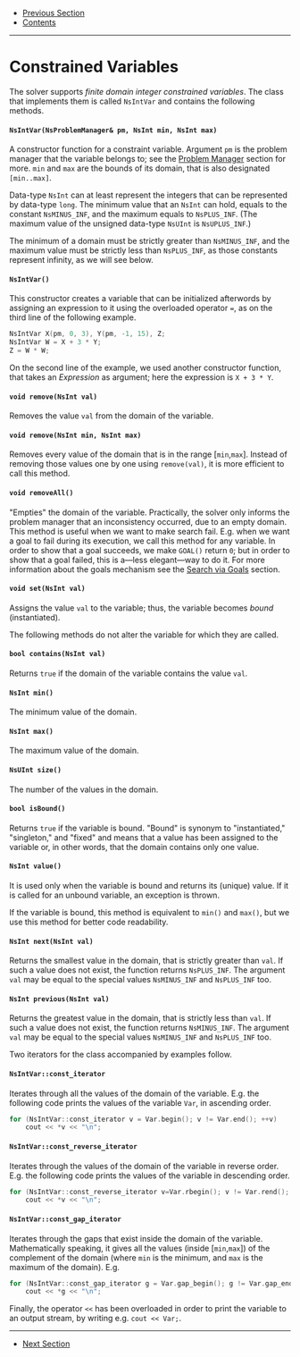  - [Previous Section](Errors.md)
 - [Contents](README.md)

---

# Constrained Variables

The solver supports _finite domain integer constrained
variables_. The class that implements them is called
`NsIntVar` and contains the following methods.


#### `NsIntVar(NsProblemManager& pm, NsInt min, NsInt max)`

A constructor function for a constraint variable. Argument
`pm` is the problem manager that the variable belongs to;
see the [Problem Manager](ProblemManager.md) section for
more. `min` and `max` are the bounds of its domain, that is
also designated `[min..max]`.

Data-type `NsInt` can at least represent the integers that
can be represented by data-type `long`. The minimum value
that an `NsInt` can hold, equals to the constant
`NsMINUS_INF`, and the maximum equals to `NsPLUS_INF`. (The
maximum value of the unsigned data-type `NsUInt` is
`NsUPLUS_INF`.)

The minimum of a domain must be strictly greater than
`NsMINUS_INF`, and the maximum value must be strictly less
than `NsPLUS_INF`, as those constants represent infinity, as
we will see below.


#### `NsIntVar()`

This constructor creates a variable that can be initialized
afterwords by assigning an expression to it using the
overloaded operator `=`, as on the third line of the
following example.

```C++
NsIntVar X(pm, 0, 3), Y(pm, -1, 15), Z;
NsIntVar W = X + 3 * Y;
Z = W * W;
```

On the second line of the example, we used another
constructor function, that takes an _Expression_ as
argument; here the expression is `X + 3 * Y`.


#### `void remove(NsInt val)`

Removes the value `val` from the domain of the variable.


#### `void remove(NsInt min, NsInt max)`

Removes every value of the domain that is in the range
[`min`,`max`]. Instead of removing those values one by one
using `remove(val)`, it is more efficient to call this
method.


#### `void removeAll()`

"Empties" the domain of the variable. Practically, the
solver only informs the problem manager that an
inconsistency occurred, due to an empty domain. This method
is useful when we want to make search fail. E.g. when we
want a goal to fail during its execution, we call this
method for any variable. In order to show that a goal
succeeds, we make `GOAL()` return `0`; but in order to show
that a goal failed, this is a—less elegant—way to do it. For
more information about the goals mechanism see the [Search
via Goals](Goals.md) section.


#### `void set(NsInt val)`

Assigns the value `val` to the variable; thus, the variable
becomes _bound_ (instantiated).

The following methods do not alter the variable for which
they are called.


#### `bool contains(NsInt val)`

Returns `true` if the domain of the variable contains the
value `val`.


#### `NsInt min()`

The minimum value of the domain.


#### `NsInt max()`

The maximum value of the domain.


#### `NsUInt size()`

The number of the values in the domain.


#### `bool isBound()`

Returns `true` if the variable is bound. "Bound" is synonym
to "instantiated," "singleton," and "fixed" and means that a
value has been assigned to the variable or, in other words,
that the domain contains only one value.


#### `NsInt value()`

It is used only when the variable is bound and returns its
(unique) value. If it is called for an unbound variable, an
exception is thrown.

If the variable is bound, this method is equivalent to
`min()` and `max()`, but we use this method for better code
readability.


#### `NsInt next(NsInt val)`

Returns the smallest value in the domain, that is strictly
greater than `val`. If such a value does not exist, the
function returns `NsPLUS_INF`. The argument `val` may be
equal to the special values `NsMINUS_INF` and `NsPLUS_INF`
too.


#### `NsInt previous(NsInt val)`

Returns the greatest value in the domain, that is strictly
less than `val`. If such a value does not exist, the
function returns `NsMINUS_INF`. The argument `val` may be
equal to the special values `NsMINUS_INF` and `NsPLUS_INF`
too.

Two iterators for the class accompanied by examples follow.


#### `NsIntVar::const_iterator`

Iterates through all the values of the domain of the
variable. E.g. the following code prints the values of the
variable `Var`, in ascending order.

```C++
for (NsIntVar::const_iterator v = Var.begin(); v != Var.end(); ++v)
    cout << *v << "\n";
```


#### `NsIntVar::const_reverse_iterator`

Iterates through the values of the domain of the variable in
reverse order. E.g. the following code prints the values of
the variable in descending order.

```C++
for (NsIntVar::const_reverse_iterator v=Var.rbegin(); v != Var.rend(); ++v)
    cout << *v << "\n";
```


#### `NsIntVar::const_gap_iterator`

Iterates through the gaps that exist inside the domain of
the variable. Mathematically speaking, it gives all the
values (inside [`min`,`max`]) of the complement of the
domain (where `min` is the minimum, and `max` is the maximum
of the domain). E.g.

```C++
for (NsIntVar::const_gap_iterator g = Var.gap_begin(); g != Var.gap_end(); ++g)
    cout << *g << "\n";
```

Finally, the operator `<<` has been overloaded in order to
print the variable to an output stream, by writing e.g.
`cout << Var;`.

---

 - [Next Section](Arrays.md)
